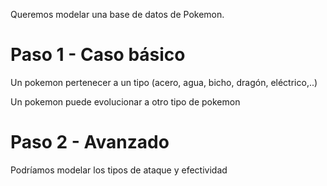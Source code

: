 Queremos modelar una base de datos de Pokemon.

# Paso 1 - Caso básico

Un pokemon pertenecer a un tipo (acero, agua, bicho, dragón, eléctrico,..)

Un pokemon puede evolucionar a otro tipo de pokemon

# Paso 2 - Avanzado

Podríamos modelar los tipos de ataque y efectividad